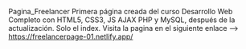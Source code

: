 Pagina_Freelancer
Primera página creada del curso Desarrollo Web Completo con HTML5, CSS3, JS AJAX PHP y MySQL, después de la actualización.
Solo el index. Visita la pagina en el siguiente enlace --> https://freelancerpage-01.netlify.app/

